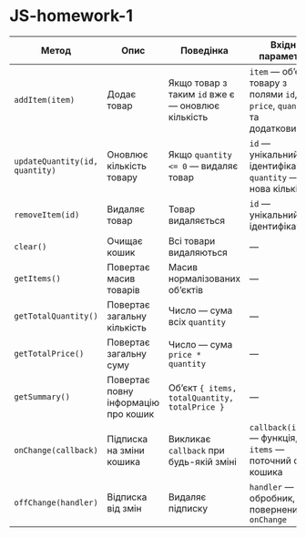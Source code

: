 # JS-homework-1


| Метод                          | Опис                                | Поведінка                                         | Вхідні параметри                                                         |
| ------------------------------ | ----------------------------------- | ------------------------------------------------- | ------------------------------------------------------------------------ |
| `addItem(item)`                | Додає товар                         | Якщо товар з таким `id` вже є — оновлює кількість | `item` — об’єкт товару з полями `id`, `price`, `quantity` та додатковими |
| `updateQuantity(id, quantity)` | Оновлює кількість товару            | Якщо `quantity <= 0` — видаляє товар              | `id` — унікальний ідентифікатор, `quantity` — нова кількість             |
| `removeItem(id)`               | Видаляє товар                       | Товар видаляється                                 | `id` — унікальний ідентифікатор                                          |
| `clear()`                      | Очищає кошик                        | Всі товари видаляються                            | —                                                                        |
| `getItems()`                   | Повертає масив товарів              | Масив нормалізованих об’єктів                     | —                                                                        |
| `getTotalQuantity()`           | Повертає загальну кількість         | Число — сума всіх `quantity`                      | —                                                                        |
| `getTotalPrice()`              | Повертає загальну суму              | Число — сума `price * quantity`                   | —                                                                        |
| `getSummary()`                 | Повертає повну інформацію про кошик | Об’єкт `{ items, totalQuantity, totalPrice }`     | —                                                                        |
| `onChange(callback)`           | Підписка на зміни кошика            | Викликає `callback` при будь-якій зміні           | `callback(items)` — функція, де `items` — поточний стан кошика           |
| `offChange(handler)`           | Відписка від змін                   | Видаляє підписку                                  | `handler` — обробник, повернений `onChange`                              |

